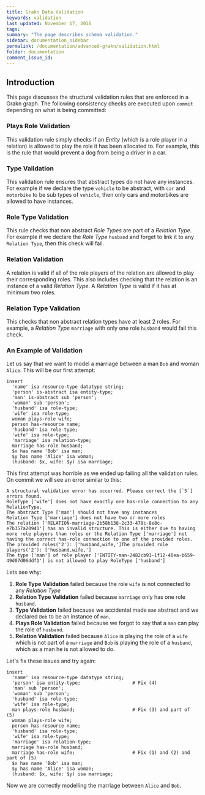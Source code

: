 ```yaml
---
title: Grakn Data Validation
keywords: validation
last_updated: November 17, 2016
tags: 
summary: "The page describes schema validation."
sidebar: documentation_sidebar
permalink: /documentation/advanced-grakn/validation.html
folder: documentation
comment_issue_id: 
---
```



## Introduction

This page discusses the structural validation rules that are enforced in a Grakn graph. 
The following consistency checks are executed upon `commit` depending on what is being committed:

### Plays Role Validation 

This validation rule simply checks if an _Entity_ (which is a role player in a relation) is allowed to play the role it has been allocated to. For example, this is the rule that would prevent a dog from being a driver in a car.

### Type Validation

This validation rule ensures that abstract types do not have any instances. For example if we declare the type `vehicle` to be abstract, with `car` and `motorbike` to be sub types of `vehicle`, then only cars and motorbikes are allowed to have instances. 

### Role Type Validation

This rule checks that non abstract _Role Types_ are part of a _Relation Type_. For example if we declare the _Role Type_ `husband` and forget to link it to any `Relation Type`, then this check will fail.

### Relation Validation

A relation is valid if all of the role players of the relation are allowed to play their corresponding roles. 
This also includes checking that the relation is an instance of a valid _Relation Type_. A _Relation Type_ is valid if it has at minimum two roles. 

### Relation Type Validation

This checks that non abstract relation types have at least 2 roles. 
For example, a _Relation Type_ `marriage` with only one role `husband` would fail this check.

### An Example of Validation

Let us say that we want to model a marriage between a man `Bob` and woman `Alice`.
This will be our first attempt:

```
insert
  'name' isa resource-type datatype string;
  'person' is-abstract isa entity-type;
  'man' is-abstract sub 'person';
  'woman' sub 'person';
  'husband' isa role-type;
  'wife' isa role-type;
  woman plays-role wife;
  person has-resource name;
  'husband' isa role-type;
  'wife' isa role-type;
  'marriage' isa relation-type;
  marriage has-role husband;
  $x has name 'Bob' isa man;
  $y has name 'Alice' isa woman;
  (husband: $x, wife: $y) isa marriage;
```
        
This first attempt was horrible as we ended up failing all the validation rules.         
On commit we will see an error similar to this:

```
A structural validation error has occurred. Please correct the [`5`] errors found.
RoleType ['wife'] does not have exactly one has-role connection to any RelationType.
The abstract Type ['man'] should not have any instances
Relation Type ['marriage'] does not have two or more roles
The relation ['RELATION-marriage-2b58b138-2c33-478c-8e8c-e7b357a20941'] has an invalid structure. This is either due to having more role players than roles or the Relation Type ['marriage'] not having the correct has-role connection to one of the provided roles. The provided roles('2'): ['husband,wife,']The provided role players('2'): ['husband,wife,']
The type ['man'] of role player ['ENTITY-man-2482cb91-1f12-40ea-b659-49d07d06ddf1'] is not allowed to play RoleType ['husband']
```
    
Lets see why:

1. **Role Type Validation** failed because the role `wife` is not connected to any _Relation Type_
2. **Relation Type Validation** failed because `marriage` only has one role `husband`.
3. **Type Validation** failed because we accidental made `man` abstract and we declared `Bob` to be an instance of `man`.
4. **Plays Role Validation** failed because we forgot to say that a `man` can play the role of `husband`.
5. **Relation Validation** failed because `Alice` is playing the role of a `wife` which is not part of a `marriage` and `Bob` is playing the role of a `husband`, which as a man he is not allowed to do.

Let's fix these issues and try again:

```
insert
  'name' isa resource-type datatype string;
  'person' isa entity-type;                   # Fix (4)
  'man' sub 'person';
  'woman' sub 'person';
  'husband' isa role-type;
  'wife' isa role-type;
  man plays-role husband;                     # Fix (3) and part of (5)
  woman plays-role wife;
  person has-resource name;
  'husband' isa role-type;
  'wife' isa role-type;
  'marriage' isa relation-type;
  marriage has-role husband;
  marriage has-role wife;                     # Fix (1) and (2) and part of (5)
  $x has name 'Bob' isa man;
  $y has name 'Alice' isa woman;
  (husband: $x, wife: $y) isa marriage;
```

Now we are correctly modelling the marriage between `Alice` and `Bob`.


